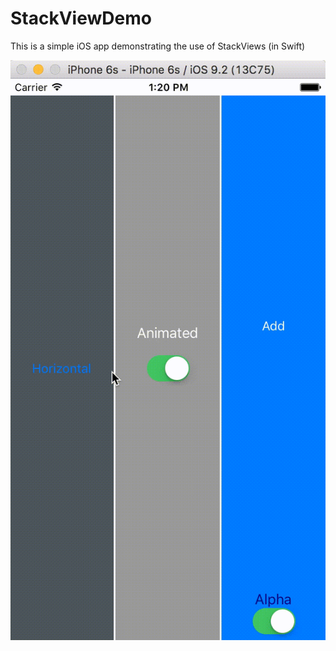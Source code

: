 # StackViewDemo
This is a simple iOS app demonstrating the use of StackViews (in Swift)

![Demo](https://github.com/PJayRushton/StackViewDemo/blob/master/StackViewsDemo/StackViewsDemo.gif?raw=true "Demo video")
